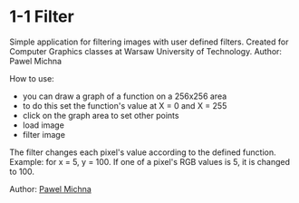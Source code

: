 1-1 Filter
==============
Simple application for filtering images with user defined filters.
Created for Computer Graphics classes at Warsaw University of Technology.
Author: Pawel Michna

How to use:
- you can draw a graph of a function on a 256x256 area
- to do this set the function's value at X = 0 and X = 255
- click on the graph area to set other points
- load image
- filter image


The filter changes each pixel's value according to the defined function.
Example: for x = 5, y = 100.
If one of a pixel's RGB values is 5, it is changed to 100.

Author: [Pawel Michna](http://pawelmichna.com)
